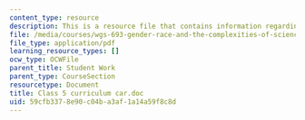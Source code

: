 ```yaml
---
content_type: resource
description: This is a resource file that contains information regarding class 5.
file: /media/courses/wgs-693-gender-race-and-the-complexities-of-science-and-technology-a-problem-based-learning-experiment-spring-2009/59cfb3378e90c04ba3af1a14a59f8c8d_MITWGS_693S09_sw03_Curricul.pdf
file_type: application/pdf
learning_resource_types: []
ocw_type: OCWFile
parent_title: Student Work
parent_type: CourseSection
resourcetype: Document
title: Class 5 curriculum car.doc
uid: 59cfb337-8e90-c04b-a3af-1a14a59f8c8d
---
```

